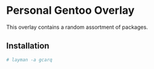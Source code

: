 # Personal Gentoo Overlay

This overlay contains a random assortment of packages.

## Installation

```bash
# layman -a gcarq
```
